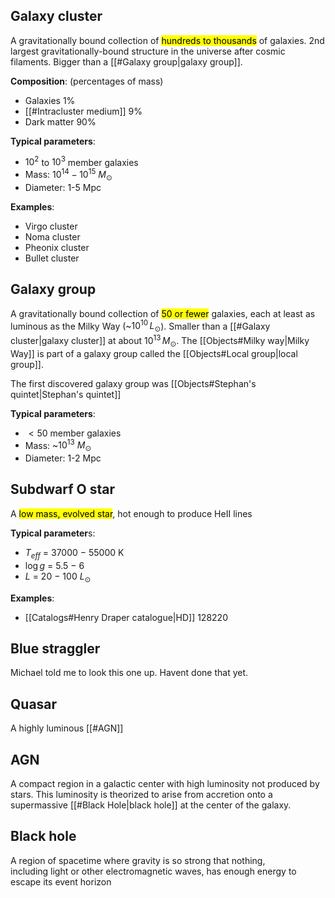 ## Galaxy cluster
A gravitationally bound collection of <mark class="hltr-grey">hundreds to thousands</mark> of galaxies. 2nd largest gravitationally-bound structure in the universe after cosmic filaments. Bigger than a [[#Galaxy group|galaxy group]].

**Composition**: (percentages of mass)
- Galaxies 1%
- [[#Intracluster medium]] 9%
- Dark matter 90%

**Typical parameters**:
- $10^2$ to $10^3$ member galaxies
- Mass: $10^{14}-10^{15}$ $M_\odot$ 
- Diameter: 1-5 Mpc

**Examples**:
- Virgo cluster
- Noma cluster
- Pheonix cluster
- Bullet cluster


## Galaxy group
A gravitationally bound collection of <mark class="hltr-grey">50 or fewer</mark> galaxies, each at least as luminous as the Milky Way (~$10^{10}\, L_\odot$). Smaller than a [[#Galaxy cluster|galaxy cluster]] at about $10^{13}\, M_\odot$. The [[Objects#Milky way|Milky Way]] is part of a galaxy group called the [[Objects#Local group|local group]].

The first discovered galaxy group was [[Objects#Stephan's quintet|Stephan's quintet]]

**Typical parameters**:
- $<50$ member galaxies
- Mass: ~$10^{13}$ $M_\odot$ 
- Diameter: 1-2 Mpc


## Subdwarf O star
A <mark class="hltr-cyan">low mass, evolved star</mark>, hot enough to produce HeII lines

**Typical parameter**s: 
- $T_{eff}$ = 37000 − 55000 K
- $\log g$ = 5.5 − 6
- $L$ = 20 − 100 $L_\odot$

**Examples**:
- [[Catalogs#Henry Draper catalogue|HD]] 128220


## Blue straggler
Michael told me to look this one up. Havent done that yet.


## Quasar
A highly luminous [[#AGN]] 


## AGN
A compact region in a galactic center with high luminosity not produced by stars. This luminosity is theorized to arise from accretion onto a supermassive [[#Black Hole|black hole]] at the center of the galaxy.


## Black hole
A region of spacetime where gravity is so strong that nothing, including light or other electromagnetic waves, has enough energy to escape its event horizon

